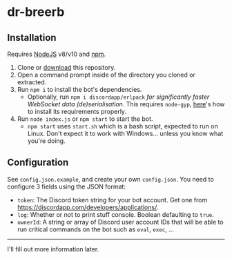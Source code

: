 # dr-breerb

## Installation

Requires [NodeJS](http://nodejs.org/) v8/v10 and [npm](http://npmjs.com/).

1. Clone or [download](https://github.com/Tenrys/dr-breerb/archive/master.zip) this repository.
2. Open a command prompt inside of the directory you cloned or extracted.
3. Run `npm i` to install the bot's dependencies.
    - Optionally, run `npm i discordapp/erlpack` *for significantly faster WebSocket data (de)serialisation*. This requires `node-gyp`, [here](https://github.com/nodejs/node-gyp#on-windows)'s how to install its requirements properly.
4. Run `node index.js` or `npm start` to start the bot.
    - `npm start` uses `start.sh` which is a bash script, expected to run on Linux. Don't expect it to work with Windows... unless you know what you're doing.

## Configuration

See `config.json.example`, and create your own `config.json`. You need to configure 3 fields using the JSON format:

- `token`: The Discord token string for your bot account. Get one from https://discordapp.com/developers/applications/.
- `log`: Whether or not to print stuff console. Boolean defaulting to `true`.
- `ownerId`: A string or array of Discord user account IDs that will be able to run critical commands on the bot such as `eval`, `exec`, ...

---

I'll fill out more information later.

